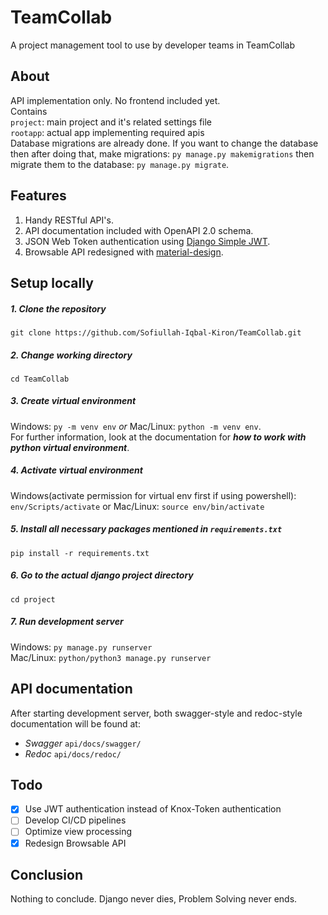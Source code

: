 # TeamCollab

A project management tool to use by developer teams in TeamCollab

## About

API implementation only. No frontend included yet. <br>
Contains <br>
`project`: main project and it's related settings file <br>
`rootapp`: actual app implementing required apis <br>
Database migrations are already done. If you want to change the database then after doing that, make migrations: `py manage.py makemigrations` then migrate them to the database: `py manage.py migrate`.

## Features

1. Handy RESTful API's.
2. API documentation included with OpenAPI 2.0 schema.
3. JSON Web Token authentication using [Django Simple JWT](https://github.com/jazzband/djangorestframework-simplejwt).
4. Browsable API redesigned with [material-design](https://github.com/youzarsiph/drf-material).

## Setup locally

##### 1. Clone the repository

`git clone https://github.com/Sofiullah-Iqbal-Kiron/TeamCollab.git`

##### 2. Change working directory

`cd TeamCollab`

##### 3. Create virtual environment

Windows: `py -m venv env` _or_ Mac/Linux: `python -m venv env`. <br>
For further information, look at the documentation for **_how to work with python virtual environment_**.

##### 4. Activate virtual environment

Windows(activate permission for virtual env first if using powershell): `env/Scripts/activate` or Mac/Linux: `source env/bin/activate`

##### 5. Install all necessary packages mentioned in `requirements.txt`

`pip install -r requirements.txt`

##### 6. Go to the actual django project directory

`cd project`

##### 7. Run development server

Windows: `py manage.py runserver` <br>
Mac/Linux: `python/python3 manage.py runserver`

## API documentation

After starting development server, both swagger-style and redoc-style documentation will be found at: <br>

- $Swagger$ `api/docs/swagger/`
- $Redoc$ `api/docs/redoc/`

## Todo

- [x] Use JWT authentication instead of Knox-Token authentication
- [ ] Develop CI/CD pipelines
- [ ] Optimize view processing
- [x] Redesign Browsable API

## Conclusion

Nothing to conclude. Django never dies, Problem Solving never ends.
